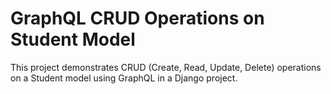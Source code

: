 # GraphQL CRUD Operations on Student Model

This project demonstrates CRUD (Create, Read, Update, Delete) operations on a Student model using GraphQL in a Django project.